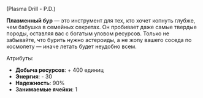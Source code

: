 (Plasma Drill - P.D.)

**Плазменный бур** — это инструмент для тех, кто хочет копнуть глубже, чем бабушка в семейных секретах. Он пробивает даже самые твердые породы, оставляя вас с богатым уловом ресурсов. Только не забывайте, что бурить нужно астероиды, а не жопу вашего соседа по космолету — иначе летать будет неудобно всем.

Атрибуты:
- **Добыча ресурсов**: + 400 единиц
- **Энергия**: - 30
- **Надежность**: 90%
- **Занимаемые ячейки**: 1
